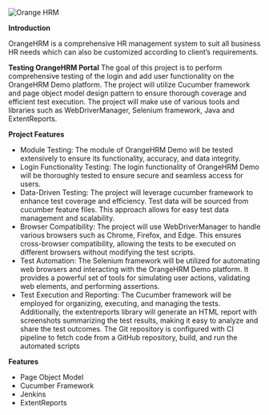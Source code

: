 ![Orange HRM](https://github.com/Apekhafl/HRM-Portal/assets/161640011/f9c247f1-7c6a-427a-b37d-123e8f7331b2)

**Introduction**

OrangeHRM is a comprehensive HR management system to suit all business HR needs which can also be customized according to client’s requirements.

**Testing OrangeHRM Portal**
The goal of this project is to perform comprehensive testing of the login and add user functionality on the OrangeHRM Demo platform. The project will utilize Cucumber framework and page object model design pattern to ensure thorough coverage and efficient test execution. The project will make use of various tools and libraries such as WebDriverManager, Selenium framework, Java and ExtentReports.

 **Project Features**
-	Module Testing: The module of OrangeHRM Demo will be tested extensively to ensure its functionality, accuracy, and data integrity. 
-	Login Functionality Testing: The login functionality of OrangeHRM Demo will be thoroughly tested to ensure secure and seamless access for users.
-	Data-Driven Testing: The project will leverage cucumber framework to enhance test coverage and efficiency. Test data will be sourced from cucumber feature files. This approach allows for easy test data management and scalability.
-	Browser Compatibility: The project will use WebDriverManager to handle various browsers such as Chrome, Firefox, and Edge. This ensures cross-browser compatibility, allowing the tests to be executed on different browsers without modifying the test scripts.
-	Test Automation: The Selenium framework will be utilized for automating web browsers and interacting with the OrangeHRM Demo platform. It provides a powerful set of tools for simulating user actions, validating web elements, and performing assertions.
-	Test Execution and Reporting: The Cucumber framework will be employed for organizing, executing, and managing the tests. Additionally, the extentreports library will generate an HTML report with screenshots summarizing the test results, making it easy to analyze and share the test outcomes. The Git repository is configured with CI pipeline to fetch code from a GitHub repository, build, and run the automated scripts

**Features**
-	Page Object Model
-	Cucumber Framework
-	Jenkins
-	ExtentReports
